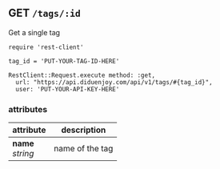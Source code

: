 ## GET `/tags/:id`

Get a single tag

```ruby--Rails
require 'rest-client'

tag_id = 'PUT-YOUR-TAG-ID-HERE'

RestClient::Request.execute method: :get,
  url: "https://api.diduenjoy.com/api/v1/tags/#{tag_id}",
  user: 'PUT-YOUR-API-KEY-HERE'
```

### attributes

attribute          | description
------------- | -------------
__name__<br>_string_  | name of the tag
